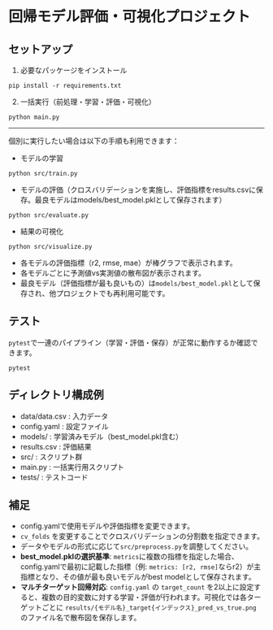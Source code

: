 # 回帰モデル評価・可視化プロジェクト

## セットアップ

1. 必要なパッケージをインストール
```
pip install -r requirements.txt
```

2. 一括実行（前処理・学習・評価・可視化）
```
python main.py
```

---

個別に実行したい場合は以下の手順も利用できます：

- モデルの学習
```
python src/train.py
```
 - モデルの評価（クロスバリデーションを実施し、評価指標をresults.csvに保存。最良モデルはmodels/best_model.pklとして保存されます）
```
python src/evaluate.py
```
- 結果の可視化
```
python src/visualize.py
```

- 各モデルの評価指標（r2, rmse, mae）が棒グラフで表示されます。
- 各モデルごとに予測値vs実測値の散布図が表示されます。
- 最良モデル（評価指標が最も良いもの）は`models/best_model.pkl`として保存され、他プロジェクトでも再利用可能です。

## テスト

`pytest`で一連のパイプライン（学習・評価・保存）が正常に動作するか確認できます。

```
pytest
```

## ディレクトリ構成例
- data/data.csv : 入力データ
- config.yaml : 設定ファイル
- models/ : 学習済みモデル（best_model.pkl含む）
 - results.csv : 評価結果
- src/ : スクリプト群
- main.py : 一括実行用スクリプト
- tests/ : テストコード

## 補足
- config.yamlで使用モデルや評価指標を変更できます。
- `cv_folds` を変更することでクロスバリデーションの分割数を指定できます。
- データやモデルの形式に応じて`src/preprocess.py`を調整してください。
- **best_model.pklの選択基準**: `metrics`に複数の指標を指定した場合、config.yamlで最初に記載した指標（例: `metrics: [r2, rmse]`ならr2）が主指標となり、その値が最も良いモデルがbest modelとして保存されます。
- **マルチターゲット回帰対応**: `config.yaml` の `target_count` を2以上に設定すると、複数の目的変数に対する学習・評価が行われます。可視化では各ターゲットごとに `results/{モデル名}_target{インデックス}_pred_vs_true.png` のファイル名で散布図を保存します。
